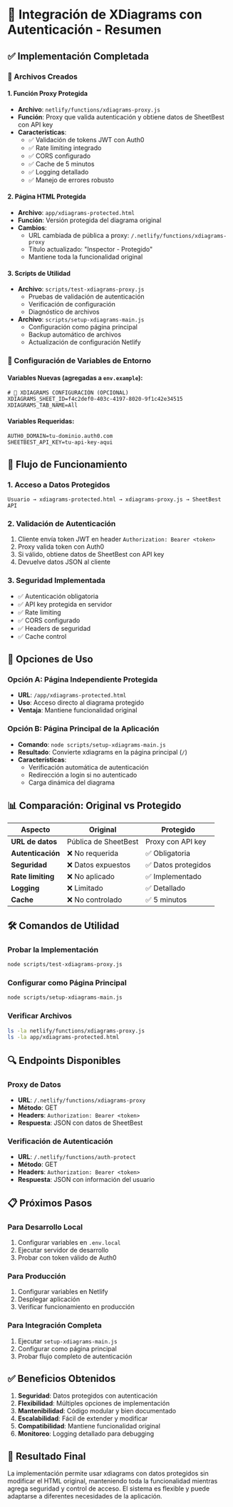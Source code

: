 # 🎯 Integración de XDiagrams con Autenticación - Resumen

## ✅ Implementación Completada

### 📁 Archivos Creados

#### 1. **Función Proxy Protegida**
- **Archivo**: `netlify/functions/xdiagrams-proxy.js`
- **Función**: Proxy que valida autenticación y obtiene datos de SheetBest con API key
- **Características**:
  - ✅ Validación de tokens JWT con Auth0
  - ✅ Rate limiting integrado
  - ✅ CORS configurado
  - ✅ Cache de 5 minutos
  - ✅ Logging detallado
  - ✅ Manejo de errores robusto

#### 2. **Página HTML Protegida**
- **Archivo**: `app/xdiagrams-protected.html`
- **Función**: Versión protegida del diagrama original
- **Cambios**:
  - URL cambiada de pública a proxy: `/.netlify/functions/xdiagrams-proxy`
  - Título actualizado: "Inspector - Protegido"
  - Mantiene toda la funcionalidad original

#### 3. **Scripts de Utilidad**
- **Archivo**: `scripts/test-xdiagrams-proxy.js`
  - Pruebas de validación de autenticación
  - Verificación de configuración
  - Diagnóstico de archivos
- **Archivo**: `scripts/setup-xdiagrams-main.js`
  - Configuración como página principal
  - Backup automático de archivos
  - Actualización de configuración Netlify

### 🔧 Configuración de Variables de Entorno

#### Variables Nuevas (agregadas a `env.example`):
```env
# 🎯 XDIAGRAMS CONFIGURACIÓN (OPCIONAL)
XDIAGRAMS_SHEET_ID=f4c2def0-403c-4197-8020-9f1c42e34515
XDIAGRAMS_TAB_NAME=All
```

#### Variables Requeridas:
```env
AUTH0_DOMAIN=tu-dominio.auth0.com
SHEETBEST_API_KEY=tu-api-key-aqui
```

## 🔄 Flujo de Funcionamiento

### 1. **Acceso a Datos Protegidos**
```
Usuario → xdiagrams-protected.html → xdiagrams-proxy.js → SheetBest API
```

### 2. **Validación de Autenticación**
1. Cliente envía token JWT en header `Authorization: Bearer <token>`
2. Proxy valida token con Auth0
3. Si válido, obtiene datos de SheetBest con API key
4. Devuelve datos JSON al cliente

### 3. **Seguridad Implementada**
- ✅ Autenticación obligatoria
- ✅ API key protegida en servidor
- ✅ Rate limiting
- ✅ CORS configurado
- ✅ Headers de seguridad
- ✅ Cache control

## 🚀 Opciones de Uso

### **Opción A: Página Independiente Protegida**
- **URL**: `/app/xdiagrams-protected.html`
- **Uso**: Acceso directo al diagrama protegido
- **Ventaja**: Mantiene funcionalidad original

### **Opción B: Página Principal de la Aplicación**
- **Comando**: `node scripts/setup-xdiagrams-main.js`
- **Resultado**: Convierte xdiagrams en la página principal (`/`)
- **Características**:
  - Verificación automática de autenticación
  - Redirección a login si no autenticado
  - Carga dinámica del diagrama

## 📊 Comparación: Original vs Protegido

| Aspecto | Original | Protegido |
|---------|----------|-----------|
| **URL de datos** | Pública de SheetBest | Proxy con API key |
| **Autenticación** | ❌ No requerida | ✅ Obligatoria |
| **Seguridad** | ❌ Datos expuestos | ✅ Datos protegidos |
| **Rate limiting** | ❌ No aplicado | ✅ Implementado |
| **Logging** | ❌ Limitado | ✅ Detallado |
| **Cache** | ❌ No controlado | ✅ 5 minutos |

## 🛠️ Comandos de Utilidad

### **Probar la Implementación**
```bash
node scripts/test-xdiagrams-proxy.js
```

### **Configurar como Página Principal**
```bash
node scripts/setup-xdiagrams-main.js
```

### **Verificar Archivos**
```bash
ls -la netlify/functions/xdiagrams-proxy.js
ls -la app/xdiagrams-protected.html
```

## 🔍 Endpoints Disponibles

### **Proxy de Datos**
- **URL**: `/.netlify/functions/xdiagrams-proxy`
- **Método**: GET
- **Headers**: `Authorization: Bearer <token>`
- **Respuesta**: JSON con datos de SheetBest

### **Verificación de Autenticación**
- **URL**: `/.netlify/functions/auth-protect`
- **Método**: GET
- **Headers**: `Authorization: Bearer <token>`
- **Respuesta**: JSON con información del usuario

## 📋 Próximos Pasos

### **Para Desarrollo Local**
1. Configurar variables en `.env.local`
2. Ejecutar servidor de desarrollo
3. Probar con token válido de Auth0

### **Para Producción**
1. Configurar variables en Netlify
2. Desplegar aplicación
3. Verificar funcionamiento en producción

### **Para Integración Completa**
1. Ejecutar `setup-xdiagrams-main.js`
2. Configurar como página principal
3. Probar flujo completo de autenticación

## ✅ Beneficios Obtenidos

1. **Seguridad**: Datos protegidos con autenticación
2. **Flexibilidad**: Múltiples opciones de implementación
3. **Mantenibilidad**: Código modular y bien documentado
4. **Escalabilidad**: Fácil de extender y modificar
5. **Compatibilidad**: Mantiene funcionalidad original
6. **Monitoreo**: Logging detallado para debugging

## 🎯 Resultado Final

La implementación permite usar xdiagrams con datos protegidos sin modificar el HTML original, manteniendo toda la funcionalidad mientras agrega seguridad y control de acceso. El sistema es flexible y puede adaptarse a diferentes necesidades de la aplicación.
